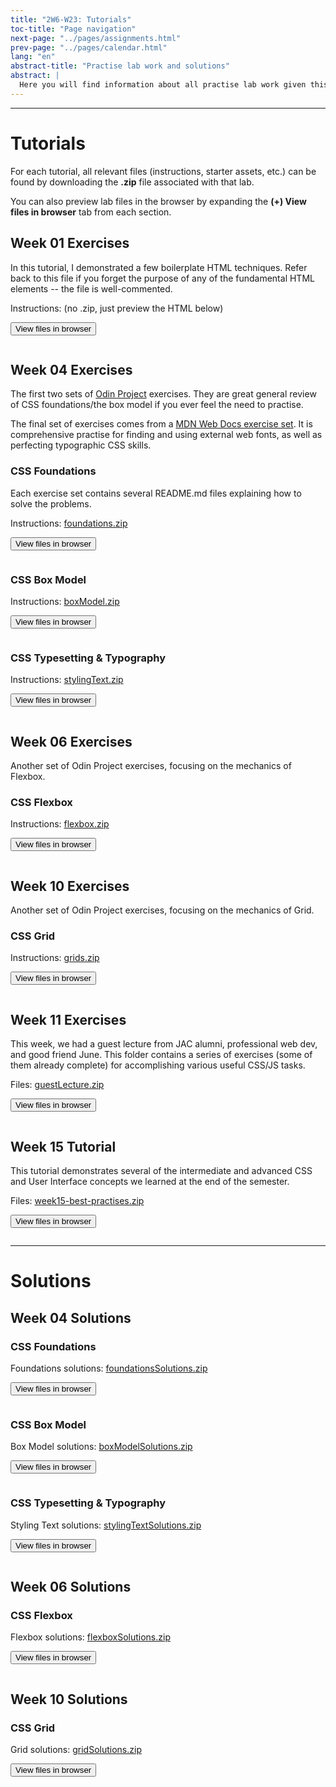 ```yaml
---
title: "2W6-W23: Tutorials"
toc-title: "Page navigation"
next-page: "../pages/assignments.html"
prev-page: "../pages/calendar.html"
lang: "en"
abstract-title: "Practise lab work and solutions"
abstract: |
  Here you will find information about all practise lab work given this semester.
---
```


---

[week01boilerplatezip]: ../tutorials/week01-boilerplate.zip
[week04boxmodelzip]: ../tutorials/week04-box-model-exercises.zip
[week04foundationszip]: ../tutorials/week04-foundations-exercises.zip
[week04stylingtextzip]: ../tutorials/week04-styling-text-exercises.zip
[week06flexboxzip]: ../tutorials/week06-flexbox-exercises.zip
[week10gridzip]: ../tutorials/week10-grid-exercises.zip
[week11junezip]: ../tutorials/week11-june-exercises.zip
[week15bestpractiseszip]: ../tutorials/week15-best-practises.zip

[week04boxmodelsolutions]: ../tutorials/week04-box-model-solutions.zip
[week04foundationssolutions]: ../tutorials/week04-foundations-solutions.zip
[week04stylingtextsolutions]: ../tutorials/week04-styling-text-solutions.zip
[week06flexboxsolutions]: ../tutorials/week06-flexbox-solutions.zip
[week10gridsolutions]: ../tutorials/week10-grid-solutions.zip


# Tutorials

For each tutorial, all relevant files (instructions, starter assets, etc.) can be found by downloading the **.zip** file associated with that lab.

You can also preview lab files in the browser by expanding the **(+) View files in browser** tab from each section. 

## Week 01 Exercises

In this tutorial, I demonstrated a few boilerplate HTML techniques. Refer back to this file if you forget the purpose of any of the fundamental HTML elements -- the file is well-commented.

Instructions: (no .zip, just preview the HTML below)

<button class="accordion">View files in browser</button>

<pre id="week01-boilerplate-listing" class="collapsible">
</pre>

## Week 04 Exercises

The first two sets of [Odin Project](https://www.theodinproject.com/lessons/foundations-css-foundations) exercises. They are great general review of CSS foundations/the box model if you ever feel the need to practise.

The final set of exercises comes from a [MDN Web Docs exercise set](https://developer.mozilla.org/en-US/docs/Learn/CSS/Styling_text/Typesetting_a_homepage). It is comprehensive practise for finding and using external web fonts, as well as perfecting typographic CSS skills.

### CSS Foundations

Each exercise set contains several README.md files explaining how to solve the problems.

Instructions: [foundations.zip][week04foundationszip]

<button class="accordion">View files in browser</button>

<pre id="week04-foundations-exercises-listing" class="collapsible">
</pre>

### CSS Box Model

Instructions: [boxModel.zip][week04boxmodelzip]

<button class="accordion">View files in browser</button>

<pre id="week04-box-model-exercises-listing" class="collapsible">
</pre>

### CSS Typesetting & Typography

Instructions: [stylingText.zip][week04stylingtextzip]

<button class="accordion">View files in browser</button>

<pre id="week04-styling-text-exercises-listing" class="collapsible">
</pre>

## Week 06 Exercises

Another set of Odin Project exercises, focusing on the mechanics of Flexbox.

### CSS Flexbox

Instructions: [flexbox.zip][week06flexboxzip]

<button class="accordion">View files in browser</button>

<pre id="week06-flexbox-exercises-listing" class="collapsible">
</pre>

## Week 10 Exercises

Another set of Odin Project exercises, focusing on the mechanics of Grid.

### CSS Grid

Instructions: [grids.zip][week10gridzip]

<button class="accordion">View files in browser</button>

<pre id="week10-grid-exercises-listing" class="collapsible">
</pre>

## Week 11 Exercises

This week, we had a guest lecture from JAC alumni, professional web dev, and good friend June. This folder contains a series of exercises (some of them already complete) for accomplishing various useful CSS/JS tasks.

Files: [guestLecture.zip][week11junezip]

<button class="accordion">View files in browser</button>

<pre id="week11-june-exercises-listing" class="collapsible">
</pre>

## Week 15 Tutorial

This tutorial demonstrates several of the intermediate and advanced CSS and User Interface concepts we learned at the end of the semester.

Files: [week15-best-practises.zip][week15bestpractiseszip]

<button class="accordion">View files in browser</button>

<pre id="week15-best-practises-listing" class="collapsible">
</pre>

---

# Solutions

## Week 04 Solutions

### CSS Foundations

Foundations solutions: [foundationsSolutions.zip][week04foundationssolutions]

<button class="accordion">View files in browser</button>

<pre id="week04-foundations-solutions-listing" class="collapsible">
</pre>

### CSS Box Model

Box Model solutions: [boxModelSolutions.zip][week04boxmodelsolutions]

<button class="accordion">View files in browser</button>

<pre id="week04-box-model-solutions-listing" class="collapsible">
</pre>

### CSS Typesetting & Typography

Styling Text solutions: [stylingTextSolutions.zip][week04stylingtextsolutions]

<button class="accordion">View files in browser</button>

<pre id="week04-styling-text-solutions-listing" class="collapsible">
</pre>

## Week 06 Solutions

### CSS Flexbox

Flexbox solutions: [flexboxSolutions.zip][week06flexboxsolutions]

<button class="accordion">View files in browser</button>

<pre id="week06-flexbox-solutions-listing" class="collapsible">
</pre>

## Week 10 Solutions

### CSS Grid

Grid solutions: [gridSolutions.zip][week10gridsolutions]

<button class="accordion">View files in browser</button>

<pre id="week10-grid-solutions-listing" class="collapsible">
</pre>
